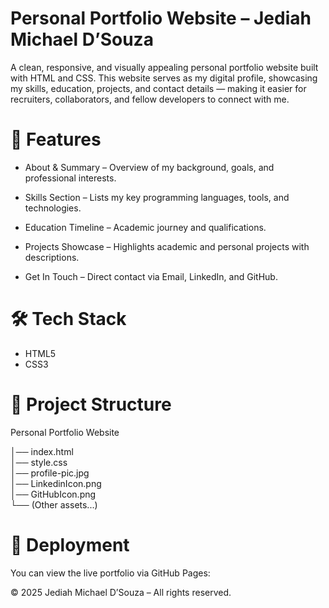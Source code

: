 # Personal Portfolio Website – Jediah Michael D’Souza

A clean, responsive, and visually appealing personal portfolio website built with HTML and CSS.
This website serves as my digital profile, showcasing my skills, education, projects, and contact details — making it easier for recruiters, collaborators, and fellow developers to connect with me.

# 📌 Features
- About & Summary – Overview of my background, goals, and professional interests.

- Skills Section – Lists my key programming languages, tools, and technologies.

- Education Timeline – Academic journey and qualifications.

- Projects Showcase – Highlights academic and personal projects with descriptions.

- Get In Touch – Direct contact via Email, LinkedIn, and GitHub.


# 🛠 Tech Stack
- HTML5
- CSS3


# 📂 Project Structure

Personal Portfolio Website

│── index.html       
│── style.css         
│── profile-pic.jpg   
│── LinkedinIcon.png  
│── GitHubIcon.png    
└── (Other assets...)


# 🚀 Deployment
You can view the live portfolio via GitHub Pages:

© 2025 Jediah Michael D’Souza – All rights reserved.
